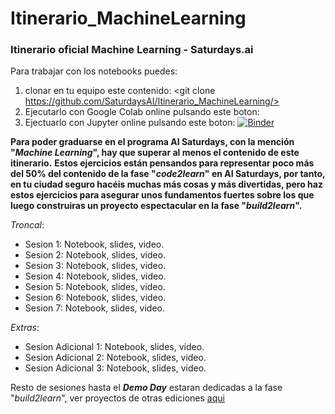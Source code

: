 # Itinerario_MachineLearning
### Itinerario oficial Machine Learning - Saturdays.ai

Para trabajar con los notebooks puedes:
1) clonar en tu equipo este contenido: <git clone https://github.com/SaturdaysAI/Itinerario_MachineLearning/>
2) Ejecutarlo con Google Colab online pulsando este boton:
3) Ejectuarlo con Jupyter online pulsando este boton: [![Binder](https://mybinder.org/badge_logo.svg)](https://mybinder.org/v2/gh/SaturdaysAI/Itinerario_MachineLearning/master)

__Para poder graduarse en el programa AI Saturdays, con la mención "_Machine Learning_", hay que superar al menos el contenido de este itinerario.__
__Estos ejercicios están pensandos para representar poco más del 50% del contenido de la fase "_code2learn_" en AI Saturdays, por tanto, en tu ciudad seguro hacéis muchas más cosas y más divertidas, pero haz estos ejercicios para asegurar unos fundamentos fuertes sobre los que luego construiras un proyecto espectacular en la fase "_build2learn_".__

_Troncal_:
- Sesion 1: Notebook, slides, video.
- Sesion 2: Notebook, slides, video.
- Sesion 3: Notebook, slides, video.
- Sesion 4: Notebook, slides, video.
- Sesion 5: Notebook, slides, video.
- Sesion 6: Notebook, slides, video.
- Sesion 7: Notebook, slides, video.

_Extras_:
- Sesion Adicional 1: Notebook, slides, video.
- Sesion Adicional 2: Notebook, slides, video.
- Sesion Adicional 3: Notebook, slides, video.

Resto de sesiones hasta el ___Demo Day___ estaran dedicadas a la fase "_build2learn_", ver proyectos de otras ediciones [aqui](http://github.com/saturdaysai/projects)
